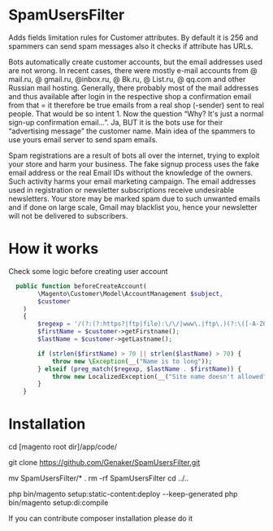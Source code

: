 # SpamUsersFilter
Adds fields limitation rules for Customer attributes. By default it is 256 and spammers can send spam messages also it checks if  attribute has URLs.

Bots automatically create customer accounts, but the email addresses used are not wrong. In recent cases, there were mostly e-mail accounts from @ mail.ru, @ gmail.ru, @inbox.ru, @ Bk.ru, @ List.ru, @ qq.com and other Russian mail hosting. Generally, there probably most of the mail addresses and thus available after login in the respective shop a confirmation email from that = it therefore be true emails from a real shop (-sender) sent to real people. That would be so intent 1. Now the question “Why? It's just a normal sign-up confirmation email…”. Ja, BUT it is the bots use for their “advertising message” the customer name. Main idea of the spammers to use yours email server to send spam emails.

Spam registrations are a result of bots all over the internet, trying to exploit your store and harm your business. The fake signup process uses the fake email address or the real Email IDs without the knowledge of the owners. Such activity harms your email marketing campaign. The email addresses used in registration or newsletter subscriptions receive undesirable newsletters. Your store may be marked spam due to such unwanted emails and if done on large scale, Gmail may blacklist you, hence your newsletter will not be delivered to subscribers.

# How it works
Check some logic before creating user account 

```php
  public function beforeCreateAccount(
        \Magento\Customer\Model\AccountManagement $subject,
        $customer
    )
    {
        $regexp = '/(?:(?:https?|ftp|file):\/\/|www\.|ftp\.)(?:\([-A-Z0-9+&@#\/%=~_|$?!:,.]*\)|[-A-Z0-9+&@#\/%=~_|$?!:,.])*(?:\.[A-Z0-9]{1,})\.?/im';
        $firstName = $customer->getFirstname();
        $lastName = $customer->getLastname();

        if (strlen($firstName) > 70 || strlen($lastName) > 70) {
            throw new \Exception(__("Name is to long"));
        } elseif (preg_match($regexp, $lastName . $firstName)) {
            throw new LocalizedException(__("Site name doesn't allowed"));
        }
    }
```

# Installation 

cd [magento root dir]/app/code/

git clone   https://github.com/Genaker/SpamUsersFilter.git 

mv SpamUsersFilter/* .
rm -rf SpamUsersFilter
cd ../..

php bin/magento setup:static-content:deploy --keep-generated
php bin/magento  setup:di:compile

If you can contribute composer installation please do it 
